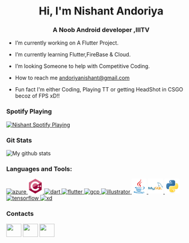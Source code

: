 <h1 align="center">Hi, I'm Nishant Andoriya</h1>
<h3 align="center">A Noob Android developer ,IIITV</h3>

- I’m currently working on A Flutter Project.

- I’m currently learning Flutter,FireBase & Cloud.

-  I’m looking Someone to help with Competitive Coding.

- How to reach me andoriyanishant@gmail.com

- Fun fact I'm either Coding, Playing TT or getting HeadShot in CSGO becoz of FPS xD!!

### Spotify Playing

[<img src="https://now-playing-codestackr.vercel.app/api/spotify-playing" alt="Nishant Spotify Playing" width="350" />](https://open.spotify.com/user/31qzkkehkavaapyevaaajyqr3pim)

### Git Stats

![My github stats](https://github-readme-stats.vercel.app/api?username=M-A-D-A-R-A&show_icons=true&theme=radical)
<br/>

<h3 align="left">Languages and Tools:</h3>
<p align="left"> <a href="https://azure.microsoft.com/en-in/" target="_blank"> <img src="https://www.vectorlogo.zone/logos/microsoft_azure/microsoft_azure-icon.svg" alt="azure" width="40" height="40"/> </a> <a href="https://www.w3schools.com/cpp/" target="_blank"> <img src="https://raw.githubusercontent.com/devicons/devicon/master/icons/cplusplus/cplusplus-original.svg" alt="cplusplus" width="40" height="40"/> </a> <a href="https://dart.dev" target="_blank"> <img src="https://www.vectorlogo.zone/logos/dartlang/dartlang-icon.svg" alt="dart" width="40" height="40"/> </a> <a href="https://flutter.dev" target="_blank"> <img src="https://www.vectorlogo.zone/logos/flutterio/flutterio-icon.svg" alt="flutter" width="40" height="40"/> </a> <a href="https://cloud.google.com" target="_blank"> <img src="https://www.vectorlogo.zone/logos/google_cloud/google_cloud-icon.svg" alt="gcp" width="40" height="40"/> </a> <a href="https://www.adobe.com/in/products/illustrator.html" target="_blank"> <img src="https://www.vectorlogo.zone/logos/adobe_illustrator/adobe_illustrator-icon.svg" alt="illustrator" width="40" height="40"/> </a> <a href="https://www.java.com" target="_blank"> <img src="https://raw.githubusercontent.com/devicons/devicon/master/icons/java/java-original.svg" alt="java" width="40" height="40"/> </a> <a href="https://www.mysql.com/" target="_blank"> <img src="https://raw.githubusercontent.com/devicons/devicon/master/icons/mysql/mysql-original-wordmark.svg" alt="mysql" width="40" height="40"/> </a> <a href="https://www.python.org" target="_blank"> <img src="https://raw.githubusercontent.com/devicons/devicon/master/icons/python/python-original.svg" alt="python" width="40" height="40"/> </a> <a href="https://www.tensorflow.org" target="_blank"> <img src="https://www.vectorlogo.zone/logos/tensorflow/tensorflow-icon.svg" alt="tensorflow" width="40" height="40"/> </a> <a href="https://www.adobe.com/products/xd.html" target="_blank"> <img src="https://cdn.worldvectorlogo.com/logos/adobe-xd.svg" alt="xd" width="40" height="40"/> </a> </p>

### Contacts 
<p align="left">
    <a href="https://www.linkedin.com/in/nishant-andoriya-831727199/" alt="Linkedin"><img border-radius="50%" width="40px" height="35px" margin-left="25px" src="https://unpkg.com/simple-icons@5.0.0/icons/linkedin.svg"></a>
    <a href="https://github.com/M-A-D-A-R-A" alt="GitHub"><img border-radius="50%" width="40px" height="35px" margin-left="25px" src="https://unpkg.com/simple-icons@5.0.0/icons/github.svg"></a>
    <a href="https://www.instagram.com/__nnishantt/" alt="Instagram"><img border-radius="50%" width="40px" height="35px" margin-left="25px" src="https://unpkg.com/simple-icons@5.0.0/icons/instagram.svg"></a>
  
</p>
